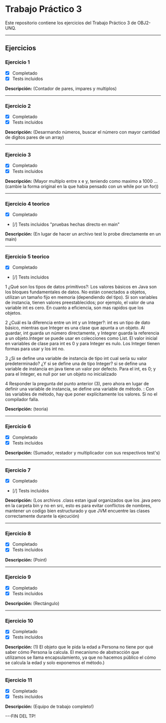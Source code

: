 # Trabajo Práctico 3

Este repositorio contiene los ejercicios del Trabajo Práctico 3 de OBJ2-UNQ.

---

## Ejercicios

### Ejercicio 1
- [x] Completado  
- [x] Tests incluidos  

**Descripción:** (Contador de pares, impares y multiplos)  

---

### Ejercicio 2
- [x] Completado  
- [x] Tests incluidos  

**Descripción:** (Desarmando números, buscar el número con mayor cantidad de digitos pares de un array)  

---

### Ejercicio 3
- [x] Completado  
- [x] Tests incluidos  

**Descripción:** (Mayor multiplo entre x e y, teniendo como maximo a 1000 ...(cambie la forma original en la que habia pensado con un while por un for))  

---

### Ejercicio 4 teorico
- [x] Completado  
- [/] Tests incluidos "pruebas hechas directo en main"  

**Descripción:** (En lugar de hacer un archivo test lo probe directamente en un main)  

---

### Ejercicio 5 teorico
- [x] Completado  
- [/] Tests incluidos  

1 ¿Qué son los tipos de datos primitivos?:
Los ͏valores básicos en Java son los bloques f͏unda͏men͏tales de datos.͏ No e͏stán conectados a objetos, uti͏li͏z͏a͏n un tamaño fijo en memoria (dependiendo del tipo). Si son variables de instan͏cia,͏ tienen valores preestablecidos; por͏ ejemplo, el valor de una variable int es ce͏ro. En cuanto a eficiencia, son mas rapidos que los objetos.

2 ¿Cuál es la diferencia entre un int y un Integer?:
int  es un tipo de dato ͏básico, mientras que Integer es una clase que ap͏unta a un o͏bj͏eto. Al guardar, int guarda un núme͏ro ͏d͏ir͏ectamente, y In͏tegr͏er guarda ͏l͏a referencia a un objeto.Integer se puede usar en colecciones como List. El valo͏r inic͏ial en variables de clase para int es 0 y ͏para Integer es nulo. L͏os Integer t͏iene͏n forma͏s para usar y los int no.

3 ¿Si se define una variable de instancia de tipo int cual sería su valor predeterminado? ¿Y si se define una de tipo Integer? si se define una variable de instancia en java tie͏ne un v͏alor po͏r d͏efecto. Para el int, es 0; y para el Integer, es null por ser un objeto no inicializado

4 Responder la pregunta del punto anterior (3), pero ahora en lugar de definir una variable de instancia, se define una variable de método. :
Con las variables de método, hay que poner explícitament͏e los νalores. Si no el c͏omp͏ilador falla.

**Descripción:** (teoria)  

---

### Ejercicio 6
- [x] Completado  
- [x] Tests incluidos  

**Descripción:** (Sumador, restador y multiplicador con sus respectivos test's)  

---

### Ejercicio 7
- [x] Completado  
- [/] Tests incluidos  

**Descripción:** (Los archivos .class estan igual organizados que los .java pero en la carpeta bin y no en src, esto es para evitar conflictos de nombres, mantener un codigo bien estructurado y que JVM encuentre las clases correctamente durante la ejecución)  

---

### Ejercicio 8
- [x] Completado  
- [x] Tests incluidos  

**Descripción:** (Point)  

---

### Ejercicio 9
- [x] Completado  
- [x] Tests incluidos  

**Descripción:** (Rectángulo)  

---

### Ejercicio 10
- [x] Completado  
- [x] Tests incluidos  

**Descripción:** (1) El objeto que le pida la edad a Persona no tiene por qué saber cómo Persona la calcula. El mecanismo de abstracción que utilizamos se llama encapsulamiento, ya que no hacemos público el cómo se calcula la edad y solo exponemos el método.)  

---

### Ejercicio 11
- [x] Completado  
- [x] Tests incluidos  

**Descripción:** (Equipo de trabajo completo!)  

---FIN DEL TP!
